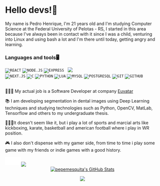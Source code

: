 # Hello devs!🖖
My name is Pedro Henrique, I'm 21 years old and I'm studying Computer Science at the Federal University of Pelotas - RS, I started in this area because I've always been in contact with it since I was a child, venturing into Linux and using bash a lot and I'm there until today, getting angry and learning.

### Languages and tools🖥️
<img width="300px" align="right" src="https://user-images.githubusercontent.com/81587883/229560363-1bd75beb-91d4-4cdf-8d8a-48c345628fe5.png">
<code><img width="40px" src="https://cdn.jsdelivr.net/gh/devicons/devicon@latest/icons/react/react-original.svg" title = "REACT"/></code> 
<code><img width="40px" src="https://cdn.jsdelivr.net/gh/devicons/devicon@latest/icons/nodejs/nodejs-original.svg" title = "NODE.JS"/></code> 
<code><img width="40px" src="https://cdn.jsdelivr.net/gh/devicons/devicon@latest/icons/express/express-original.svg" title = "EXPRESS"/></code>
<code><img width="40px" src="https://cdn.jsdelivr.net/gh/devicons/devicon@latest/icons/nextjs/nextjs-original.svg" title = "NEXT.JS"/></code>
<code><img width="40px" src="https://cdn.jsdelivr.net/gh/devicons/devicon/icons/c/c-original.svg" title = "C"/></code> 
<code><img width="40px" src="https://cdn.jsdelivr.net/gh/devicons/devicon/icons/python/python-original.svg" title = "PYTHON"/></code>
<code><img width="40px" src="https://cdn.jsdelivr.net/gh/devicons/devicon@latest/icons/lua/lua-original.svg" title = "LUA"/></code>
<code><img width="40px" src="https://cdn.jsdelivr.net/gh/devicons/devicon/icons/mysql/mysql-original.svg" title = "MYSQL"/></code>
<code><img width="40px" src="https://cdn.jsdelivr.net/gh/devicons/devicon@latest/icons/postgresql/postgresql-original.svg" title = "POSTGRESQL"/></code>
<code><img width="40px" src="https://cdn.jsdelivr.net/gh/devicons/devicon/icons/git/git-original.svg" title = "GIT"/></code>
<code><img width="40px" src="https://cdn.jsdelivr.net/gh/devicons/devicon/icons/github/github-original.svg" title = "GITHUB"/></code>

</br>
</br>

<div display="inline-block">
 <p align="left">👨🏽‍💻 My actual job is a Software Developer at company <a href="https://www.euvatar.com.br/">Euvatar</a></p>
 <p align="left">📚 I am developing segmentation in dental images using Deep Learning techniques and studying technologies such as Python, OpenCV, MatLab, Tensorflow and others to my undergraduate thesis.</p>
 <p align="left">🏃🏾‍♂️It doesn't seem like it, but i play a lot of sports and marcial arts like kickboxing, karate, basketball and american football where i play in WR position.
 <p align="left">🎮 I also don't dispense with my gamer side, from time to time i play some game with my friends or indie games with a good history.
 </p>
</div>

<a href="https://www.instagram.com/pedrohenli/" target="_blank"><img align="left" alt="Instagram" width="26px" src="https://github.com/Aakarsh-B/trying-repos/blob/master/insta.svg" />
<a href="https://www.linkedin.com/in/pedro-henrique-l-359a4b13b/" target="_blank"><img align="left" alt="LinkedIn" width="26px" src="https://github.com/Aakarsh-B/trying-repos/blob/master/linkedin.svg" />

##
<img width="300px" align="left" src="https://user-images.githubusercontent.com/81587883/229621452-0adebd93-dfe5-4b94-ad14-3e41c337c495.png">
<p align="center">
  <a href="https://github.com/pepemesquita">    <img width="390px" alt="pepemesquita's GitHub Stats" src="https://awesome-github-stats.azurewebsites.net/user-stats/pepemesquita?cardType=level&theme=radical&preferLogin=false" />  </a>
  </a>
</p>

<p align="center">
<a href="https://github.com/pepemesquita"> <img width="280px" src="https://github-readme-stats.vercel.app/api/top-langs/?username=pepemesquita&layout=compact&theme=radical" /> 
  
</p>
 
